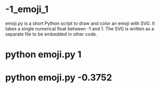 # -1_emoji_1

emoji.py is a short Python script to draw and color an emoji with SVG. It
takes a single numerical float between -1 and 1. The SVG is written as a 
separate file to be embedded in other code.

# python emoji.py 1 
# python emoji.py -0.3752

